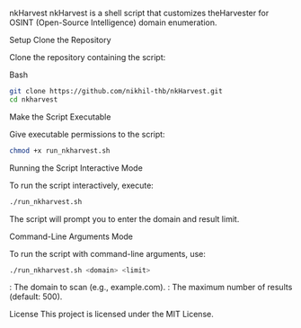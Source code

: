 nkHarvest
nkHarvest is a shell script that customizes theHarvester for OSINT (Open-Source Intelligence) domain enumeration.

Setup
Clone the Repository

Clone the repository containing the script:

Bash
```bash
git clone https://github.com/nikhil-thb/nkHarvest.git
cd nkharvest
```
Make the Script Executable

Give executable permissions to the script:

```bash
chmod +x run_nkharvest.sh
```
Running the Script
Interactive Mode

To run the script interactively, execute:

```bash
./run_nkharvest.sh
```

The script will prompt you to enter the domain and result limit.

Command-Line Arguments Mode

To run the script with command-line arguments, use:


```bash
./run_nkharvest.sh <domain> <limit>
```
<domain>: The domain to scan (e.g., example.com).
<limit>: The maximum number of results (default: 500).

License
This project is licensed under the MIT License.
